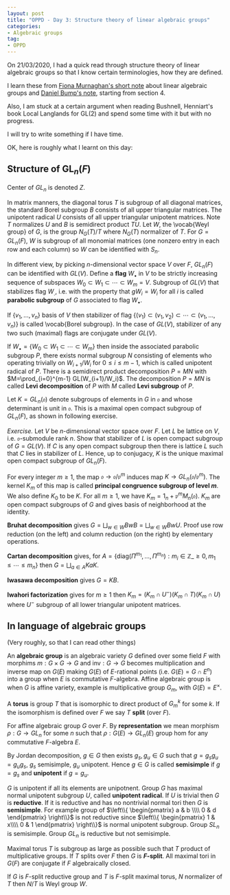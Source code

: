 ```yaml
---
layout: post
title: "OPPD - Day 3: Structure theory of linear algebraic groups"
categories: 
- Algebraic groups
tag: 
- OPPD
---
```


On 21/03/2020, I had a quick read through structure theory of linear algebraic groups
so that I know certain terminologies, how they are defined. 

I learn these from [Fiona Murnaghan's short note](http://www.math.toronto.edu/murnaghan/courses/algp.pdf)
about linear algebraic groups and [Daniel Bump's note](http://sporadic.stanford.edu/bump/math263/hecke.pdf),
starting from section 4. 

Also, I am stuck at a certain argument when reading Bushnell, Henniart's book 
Local Langlands for GL(2) and spend some time with it but with no 
progress. 

I will try to write something if I have time. 

OK, here is roughly what I learnt on this day:

## Structure of $\text{GL}_n(F)$
Center of $GL_n$ is denoted $Z$. 

In matrix manners, the diagonal torus $T$ 
is subgroup of all diagonal matrices, the 
standard Borel subgroup $B$ consists of all 
upper triangular matrices. The unipotent radical 
$U$ consists of all upper triangular unipotent 
matrices. Note $T$ normalizes $U$ and $B$ is 
semidirect product $TU$. Let $W$, the \vocab{Weyl 
group} of $G$, is the group $N_G(T)/T$ where 
$N_G(T)$ normalizer of $T$. For $G=GL_n(F)$,
$W$ is subgroup of all monomial matrices (one 
nonzero entry in each row and each column) so 
$W$ can be identified with $S_n$.

In different view, by picking $n$-dimensional vector 
space $V$ over $F$, $GL_n(F)$ can be identified with 
$GL(V)$. Define a **flag** $W_{\bullet}$ in $V$
to be strictly increasing sequence of subspaces 
$W_0\subset W_1\subset \cdots \subset W_m=V$. 
Subgroup of $GL(V)$ that stabilizes flag $W_{.}$,
i.e. with the property that $gW_i=W_i$ for all $i$ 
is called **parabolic subgroup** of $G$
associated to flag $W_{\bullet}$.

If $\{v_1,\ldots, v_n\}$ basis of $V$ then 
stabilizer of flag $\{(v_1)\subset (v_1,v_2)\subset 
\cdots \subset (v_1,\ldots, v_n)\}$ is called 
\vocab{Borel subgroup}. In the case of $GL(V)$,
stabilizer of any two such (maximal) flags 
are conjugate under $GL(V)$. 

If $W_{\bullet}=\{W_0\subset W_1\subset \cdots 
\subset W_m\}$ then inside the associated 
parabolic subgroup $P$, there exists normal 
subgroup $N$ consisting of elements who operating 
trivially on $W_{i+1}/W_i$ for $0\le i \le m-1$,
which is called unipotent radical of $P$. 
There is a semidirect product decomposition $P=MN$
with $M=\prod_{i=0}^{m-1} GL(W_{i+1}/W_i)$. 
The decomposition $P=MN$ is called **Levi 
decomposition** of $P$ with $M$ called **Levi
subgroup** of $P$. 

Let $K=GL_n(\mathfrak{o})$ denote subgroups of 
elements in $G$ in $\mathfrak{o}$ and whose 
determinant is unit in $\mathfrak{o}$. This 
is a maximal open compact subgroup of $GL_n(F)$,
as shown in following exercise.

*Exercise.*
Let $V$ be $n$-dimensional vector space over $F$.
Let $L$ be lattice on $V$, i.e. $\mathfrak{o}$-submodule 
rank $n$. Show that stabilizer of $L$ is open compact 
subgroup of $G=GL(V)$. If $C$ is any open compact 
subgroup then there is lattice $L$ such that 
$C$ lies in stabilizer of $L$. Hence, up to 
conjugacy, $K$ is the unique maximal open compact subgroup 
of $GL_n(F)$. 

For every integer $m\ge 1$, the map $\mathfrak{o} 
\to \mathfrak{o}/\mathfrak{p}^m$ induces map 
$K\to GL_n(\mathfrak{o}/\mathfrak{p}^m)$. 
The kernel $K_m$ of this map is called 
**principal congruence subgroup of level $m$**.
We also define $K_0$ to be $K$. For all $m\ge 1$,
we have $K_m = 1_n+\mathfrak{p}^m M_n(\mathfrak{o})$.
$K_m$ are open compact subgroups of $G$ and 
gives basis of neighborhood at the identity. 

**Bruhat decomposition** gives 
$G=\bigsqcup_{w\in W}BwB=\bigsqcup_{w\in W}BwU$.
Proof use row reduction (on the left) and 
column reduction (on the right) by elementary
operations.

**Cartan decomposition** gives,
for $A=\{\text{diag}(\Pi^{m_1},\ldots,\Pi^{m_n}): 
m_i\in \mathbb{Z}\_{\ge 0}, m_1\le \cdots \le m_n\}$ then 
$G=\bigsqcup_{a\in A} KaK$. 

**Iwasawa decomposition** gives $G=KB$. 

**Iwahori factorization** gives 
for $m\ge 1$ then $K_m=(K_m\cap U^-)(K_m\cap T)
(K_m\cap U)$ where $U^-$ subgroup of all 
lower triangular unipotent matrices. 

## In language of algebraic groups
(Very roughly, so that I can read other things)


An **algebraic group** is an algebraic variety $G$
defined over some field $F$ with morphims $m:G\times 
G\to G$ and $\text{inv}: G\to G$ becomes multiplication 
and inverse map on $G(E)$ making $G(E)$ of 
$E$-rational points (i.e. $G(E)=G\cap E^n$) into 
a group when $E$ is commutative $F$-algebra. 
Affine algebraic group is when $G$ is affine variety, 
example is multiplicative group $G_m$, with 
$G(E)=E^{\times}$. 

A **torus** is group $T$ that is isomorphic to 
direct product of $G_m^k$ for some $k$. If 
the isomorphism is defined over $F$ we say $T$ 
**split** (over $F$). 

For affine algebraic group $G$ over $F$. 
By **representation** we mean morphism 
$\rho:G\to GL_n$ for some $n$ such that 
$\rho:G(E)\to GL_n(E)$ group hom for any 
commutative $F$-algebra $E$. 

By Jordan decomposition, $g\in G$ then 
exists $g_s,g_u\in G$ such that $g=g_sg_u=g_ug_s$,
$g_s$ semisimple, $g_u$ unipotent.
Hence $g\in G$ is called **semisimple**
if $g=g_s$ and **unipotent** if $g=g_u$. 

$G$ is unipotent if all its elements are unipotnent.
Group $G$ has maximal normal unipotent subgroup 
$U$, called **unipotent radical**. If $U$ 
is trivial then $G$ is **reductive**. 
If it is reductive and has no nontrivial normal 
tori then $G$ is **semisimple**. For example 
group of $\left\\{ \begin{pmatrix} a & b \\\\ 0 & d \end{pmatrix} \right\\}$ 
is not reductive since 
$\left\\{ \begin{pmatrix}
1 & x\\\\ 0 & 1
\end{pmatrix} \right\\}$ is normal unipotent subgroup.
Group $SL_n$ is semisimple. Group $GL_n$ is 
reductive but not semisimple. 

Maximal torus $T$ is subgroup as large as possible 
such that $T$ product of multiplicative groups. 
If $T$ splits over $F$ then $G$ is **$F$-split**.
All maximal tori in $G(F)$ are conjugate if $F$
algebraically closed. 

If $G$ is $F$-split reductive group and $T$ is 
$F$-split maximal torus, $N$ normalizer of $T$
then $N/T$ is Weyl group $W$. 